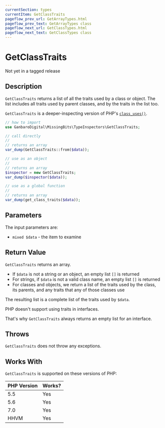 ```yaml
---
currentSection: types
currentItem: GetClassTraits
pageflow_prev_url: GetArrayTypes.html
pageflow_prev_text: GetArrayTypes class
pageflow_next_url: GetClassTypes.html
pageflow_next_text: GetClassTypes class
---
```


# GetClassTraits

<div class="callout warning">
Not yet in a tagged release
</div>

## Description

`GetClassTraits` returns a list of all the traits used by a class or object. The list includes all traits used by parent classes, and by the traits in the list too.

`GetClassTraits` is a deeper-inspecting version of PHP's [`class_uses()`](http://php.net/manual/en/function.class-uses.php).

```php
// how to import
use GanbaroDigital\MissingBits\TypeInspectors\GetClassTraits;

// call directly
//
// returns an array
var_dump(GetClassTraits::from($data));

// use as an object
//
// returns an array
$inspector = new GetClassTraits;
var_dump($inspector($data));

// use as a global function
//
// returns an array
var_dump(get_class_traits($data));
```

## Parameters

The input parameters are:

- `mixed $data` - the item to examine

## Return Value

`GetClassTraits` returns an array.

* If `$data` is not a string or an object, an empty list `[]` is returned
* For strings, if `$data` is not a valid class name, an empty list `[]` is returned
* For classes and objects, we return a list of the traits used by the class, its parents, and any traits that any of those classes use

The resulting list is a complete list of the traits used by `$data`.

<div class="callout warning" markdown="1">
PHP doesn't support using traits in interfaces.

That's why `GetClassTraits` always returns an empty list for an interface.
</div>

## Throws

`GetClassTraits` does not throw any exceptions.

## Works With

`GetClassTraits` is supported on these versions of PHP:

PHP Version | Works?
------------|-------
5.5 | Yes
5.6 | Yes
7.0 | Yes
HHVM | Yes
